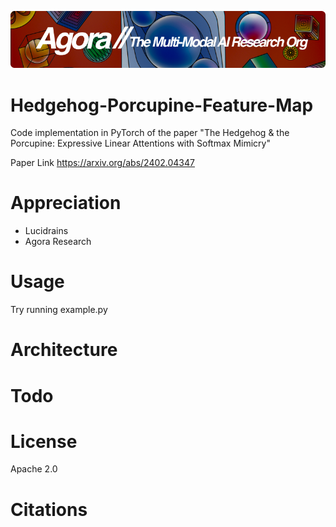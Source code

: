 [![Multi-Modality](agorabanner.png)](https://discord.gg/qUtxnK2NMf)

# Hedgehog-Porcupine-Feature-Map
Code implementation in PyTorch of the paper "The Hedgehog &amp; the Porcupine: Expressive Linear Attentions with Softmax Mimicry"

Paper Link
https://arxiv.org/abs/2402.04347

# Appreciation
* Lucidrains
* Agora Research

# Usage
Try running example.py

# Architecture

# Todo


# License
Apache 2.0

# Citations
